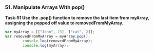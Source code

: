 ### 51. Manipulate Arrays With pop()

**Task-51 Use the .pop() function to remove the last item from myArray, assigning the popped off value to removedFromMyArray.**
```js
var myArray = [["John", 23], ["cat", 2]];
var removedFromMyArray = myArray.pop();
        console.log(removedFromMyArray);
        console.log(myArray);


